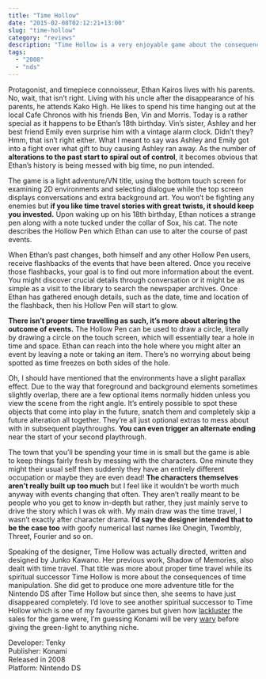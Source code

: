 ```yaml
---
title: "Time Hollow"
date: "2015-02-08T02:12:21+13:00"
slug: "time-hollow"
category: "reviews"
description: "Time Hollow is a very enjoyable game about the consequences of time manipulation. I'd recommend it for those who like the concept of time travel!"
tags:
  - "2008"
  - "nds"
---
```


Protagonist, and timepiece connoisseur, Ethan Kairos lives with his parents. No, wait, that isn’t right. Living with his uncle after the disappearance of his parents, he attends Kako High. He likes to spend his time hanging out at the local Cafe Chronos with his friends Ben, Vin and Morris. Today is a rather special as it happens to be Ethan’s 18th birthday. Vin’s sister, Ashley and her best friend Emily even surprise him with a vintage alarm clock. Didn’t they? Hmm, that isn’t right either. What I meant to say was Ashley and Emily got into a fight over what gift to buy causing Ashley ran away. As the number of **alterations to the past start to spiral out of control**, it becomes obvious that Ethan’s history is being messed with big time, no pun intended.

The game is a light adventure/VN title, using the bottom touch screen for examining 2D environments and selecting dialogue while the top screen displays conversations and extra background art. You won’t be fighting any enemies but **if you like time travel stories with great twists, it should keep you invested.** Upon waking up on his 18th birthday, Ethan notices a strange pen along with a note tucked under the collar of Sox, his cat. The note describes the Hollow Pen which Ethan can use to alter the course of past events.

When Ethan’s past changes, both himself and any other Hollow Pen users, receive flashbacks of the events that have been altered. Once you receive those flashbacks, your goal is to find out more information about the event. You might discover crucial details through conversation or it might be as simple as a visit to the library to search the newspaper archives. Once Ethan has gathered enough details, such as the date, time and location of the flashback, then his Hollow Pen will start to glow.

**There isn’t proper time travelling as such, it’s more about altering the outcome of events.** The Hollow Pen can be used to draw a circle, literally by drawing a circle on the touch screen, which will essentially tear a hole in time and space. Ethan can reach into the hole where you might alter an event by leaving a note or taking an item. There’s no worrying about being spotted as time freezes on both sides of the hole.

Oh, I should have mentioned that the environments have a slight parallax effect. Due to the way that foreground and background elements sometimes slightly overlap, there are a few optional items normally hidden unless you view the scene from the right angle. It’s entirely possible to spot these objects that come into play in the future, snatch them and completely skip a future alteration all together. They’re all just optional extras to mess about with in subsequent playthroughs. **You can even trigger an alternate ending** near the start of your second playthrough.

The town that you’ll be spending your time in is small but the game is able to keep things fairly fresh by messing with the characters. One minute they might their usual self then suddenly they have an entirely different occupation or maybe they are even dead! **The characters themselves aren’t really built up too much** but I feel like it wouldn’t be worth much anyway with events changing that often. They aren’t really meant to be people who you get to know in-depth but rather, they just mainly serve to drive the story which I was ok with. My main draw was the time travel, I wasn’t exactly after character drama. **I’d say the designer intended that to be the case too** with goofy numerical last names like Onegin, Twombly, Threet, Fourier and so on.

Speaking of the designer, Time Hollow was actually directed, written and designed by Junko Kawano. Her previous work, Shadow of Memories, also dealt with time travel. That title was more about proper time travel while its spiritual successor Time Hollow is more about the consequences of time manipulation. She did get to produce one more adventure title for the Nintendo DS after Time Hollow but since then, she seems to have just disappeared completely. I’d love to see another spiritual successor to Time Hollow which is one of my favourite games but given how [lackluster](https://www.vgchartz.com/game/16779/time-hollow/) the sales for the game were, I’m guessing Konami will be very [wary](https://www.youtube.com/watch?v=QBDoZfjMagU) before giving the green-light to anything niche.

Developer: Tenky \
Publisher: Konami \
Released in 2008 \
Platform: Nintendo DS
